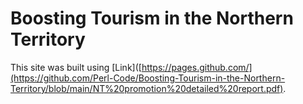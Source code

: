 # Boosting Tourism in the Northern Territory
This site was built using [Link]([https://pages.github.com/](https://github.com/Perl-Code/Boosting-Tourism-in-the-Northern-Territory/blob/main/NT%20promotion%20detailed%20report.pdf).
